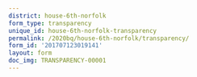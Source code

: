 ```yaml
---
district: house-6th-norfolk
form_type: transparency
unique_id: house-6th-norfolk-transparency
permalink: /2020bq/house-6th-norfolk/transparency/
form_id: '201707123019141'
layout: form
doc_img: TRANSPARENCY-00001
---
```

